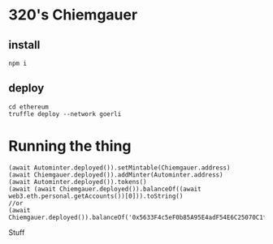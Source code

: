 # 320's Chiemgauer

## install 

`npm i`

## deploy

```text 
cd ethereum
truffle deploy --network goerli
```

# Running the thing


    (await Autominter.deployed()).setMintable(Chiemgauer.address)
    (await Chiemgauer.deployed()).addMinter(Autominter.address)
    (await Autominter.deployed()).tokens()
    (await (await Chiemgauer.deployed()).balanceOf((await web3.eth.personal.getAccounts())[0])).toString()
    //or
    (await Chiemgauer.deployed()).balanceOf('0x5633F4c5eF0b85A95E4adF54E6C25070C1fE500c')
    
Stuff